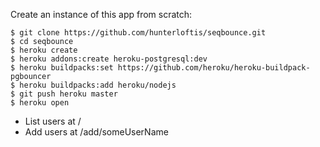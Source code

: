 Create an instance of this app from scratch:

```
$ git clone https://github.com/hunterloftis/seqbounce.git
$ cd seqbounce
$ heroku create
$ heroku addons:create heroku-postgresql:dev
$ heroku buildpacks:set https://github.com/heroku/heroku-buildpack-pgbouncer
$ heroku buildpacks:add heroku/nodejs
$ git push heroku master
$ heroku open
```

- List users at /
- Add users at /add/someUserName
